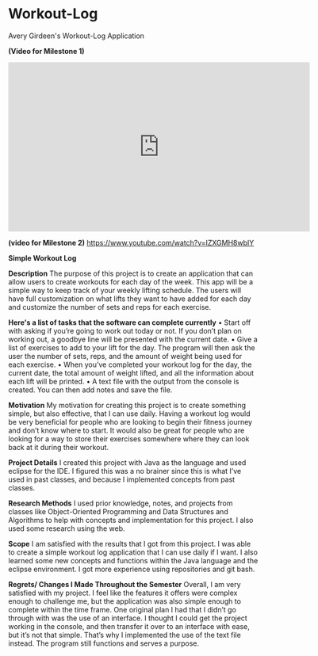 # Workout-Log
Avery Girdeen's Workout-Log Application 

**(Video for Milestone 1)**
<iframe id="kaltura_player" src="https://cdnapisec.kaltura.com/p/2370711/sp/237071100/embedIframeJs/uiconf_id/42909941/partner_id/2370711?iframeembed=true&playerId=kaltura_player&entry_id=1_sfjt78wj&flashvars[streamerType]=auto&amp;flashvars[localizationCode]=en&amp;flashvars[leadWithHTML5]=true&amp;flashvars[sideBarContainer.plugin]=true&amp;flashvars[sideBarContainer.position]=left&amp;flashvars[sideBarContainer.clickToClose]=true&amp;flashvars[chapters.plugin]=true&amp;flashvars[chapters.layout]=vertical&amp;flashvars[chapters.thumbnailRotator]=false&amp;flashvars[streamSelector.plugin]=true&amp;flashvars[EmbedPlayer.SpinnerTarget]=videoHolder&amp;flashvars[dualScreen.plugin]=true&amp;flashvars[Kaltura.addCrossoriginToIframe]=true&amp;&wid=1_g6e8707g" width="608" height="342" allowfullscreen webkitallowfullscreen mozAllowFullScreen allow="autoplay *; fullscreen *; encrypted-media *" sandbox="allow-forms allow-same-origin allow-scripts allow-top-navigation allow-pointer-lock allow-popups allow-modals allow-orientation-lock allow-popups-to-escape-sandbox allow-presentation allow-top-navigation-by-user-activation" frameborder="0" title="Kaltura Player"></iframe> 

**(video for Milestone 2)**
https://www.youtube.com/watch?v=IZXGMH8wbIY


**Simple Workout Log**

**Description**
The purpose of this project is to create an application that can allow users to create workouts for each day of the week. This app will be a simple way to keep track of your weekly lifting schedule. The users will have full customization on what lifts they want to have added for each day and customize the number of sets and reps for each exercise. 

**Here's a list of tasks that the software can complete currently**
•	Start off with asking if you’re going to work out today or not. If you don’t plan on working out, a goodbye line will be presented with the current date. 
•	Give a list of exercises to add to your lift for the day. The program will then ask the user the number of sets, reps, and the amount of weight being used for each exercise. 
•	When you’ve completed your workout log for the day, the current date, the total amount of weight lifted, and all the information about each lift will be printed.
•	A text file with the output from the console is created. You can then add notes and save the file. 

**Motivation**
My motivation for creating this project is to create something simple, but also effective, that I can use daily. Having a workout log would be very beneficial for people who are looking to begin their fitness journey and don’t know where to start. It would also be great for people who are looking for a way to store their exercises somewhere where they can look back at it during their workout. 

**Project Details**
I created this project with Java as the language and used eclipse for the IDE. I figured this was a no brainer since this is what I’ve used in past classes, and because I implemented concepts from past classes. 

**Research Methods**
I used prior knowledge, notes, and projects from classes like Object-Oriented Programming and Data Structures and Algorithms to help with concepts and implementation for this project. I also used some research using the web.

**Scope**
I am satisfied with the results that I got from this project. I was able to create a simple workout log application that I can use daily if I want. I also learned some new concepts and functions within the Java language and the eclipse environment. I got more experience using repositories and git bash. 

**Regrets/ Changes I Made Throughout the Semester**
Overall, I am very satisfied with my project. I feel like the features it offers were complex enough to challenge me, but the application was also simple enough to complete within the time frame. One original plan I had that I didn’t go through with was the use of an interface. I thought I could get the project working in the console, and then transfer it over to an interface with ease, but it’s not that simple. That’s why I implemented the use of the text file instead. The program still functions and serves a purpose. 




